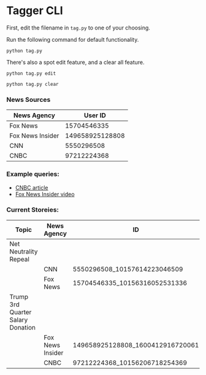 # Tagger CLI

First, edit the filename in `tag.py` to one of your choosing.

Run the following command for default functionality.

```python tag.py```

There's also a spot edit feature, and a clear all feature.

```python tag.py edit```

```python tag.py clear```

### News Sources
| News Agency | User ID |
|---|---|
| Fox News | 15704546335 |
| Fox News Insider | 149658925128808 |
| CNN | 5550296508 |
| CNBC | 97212224368 |

### Example queries: 

- [CNBC article](https://developers.facebook.com/tools/explorer/145634995501895/?method=GET&path=15704546335_10156308025161336%2Fcomments%3Forder%3Dchronological%26limit%3D10000&version=v2.11)
- [Fox News Insider video](https://developers.facebook.com/tools/explorer/145634995501895/?method=GET&path=149658925128808_1600412916720061%2Fcomments%3Forder%3Dchronological%26limit%3D10000&version=v2.11)

### Current Storeies:
| Topic | News Agency | ID |
|---|---|---|
| Net Neutrality Repeal |||
|| CNN | 5550296508_10157614223046509 |
|| Fox News | 15704546335_10156316052531336 |
| Trump 3rd Quarter Salary Donation |||
|| Fox News Insider | 149658925128808_1600412916720061 |
|| CNBC | 97212224368_10156206718254369 |
